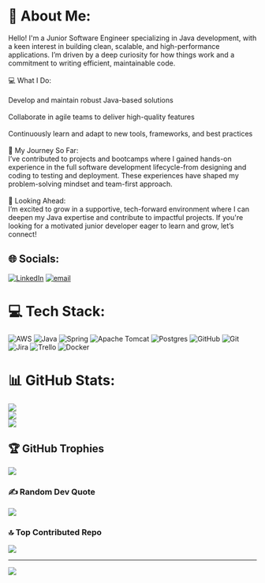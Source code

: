 # 💫 About Me:
Hello! I'm a Junior Software Engineer specializing in Java development, with a keen interest in building clean, scalable, and high-performance applications. I’m driven by a deep curiosity for how things work and a commitment to writing efficient, maintainable code.<br><br>💻 What I Do:<br><br>Develop and maintain robust Java-based solutions<br><br>Collaborate in agile teams to deliver high-quality features<br><br>Continuously learn and adapt to new tools, frameworks, and best practices<br><br>🚀 My Journey So Far:<br>I’ve contributed to projects and bootcamps where I gained hands-on experience in the full software development lifecycle-from designing and coding to testing and deployment. These experiences have shaped my problem-solving mindset and team-first approach.<br><br>🎯 Looking Ahead:<br>I’m excited to grow in a supportive, tech-forward environment where I can deepen my Java expertise and contribute to impactful projects. If you're looking for a motivated junior developer eager to learn and grow, let’s connect!


## 🌐 Socials:
[![LinkedIn](https://img.shields.io/badge/LinkedIn-%230077B5.svg?logo=linkedin&logoColor=white)](https://linkedin.com/in/www.linkedin.com/in/vladislav-kulikov-b42707327) [![email](https://img.shields.io/badge/Email-D14836?logo=gmail&logoColor=white)](mailto:vladislav.kulikov.official@gmail.com) 

# 💻 Tech Stack:
![AWS](https://img.shields.io/badge/AWS-%23FF9900.svg?style=for-the-badge&logo=amazon-aws&logoColor=white) ![Java](https://img.shields.io/badge/java-%23ED8B00.svg?style=for-the-badge&logo=openjdk&logoColor=white) ![Spring](https://img.shields.io/badge/spring-%236DB33F.svg?style=for-the-badge&logo=spring&logoColor=white) ![Apache Tomcat](https://img.shields.io/badge/apache%20tomcat-%23F8DC75.svg?style=for-the-badge&logo=apache-tomcat&logoColor=black) ![Postgres](https://img.shields.io/badge/postgres-%23316192.svg?style=for-the-badge&logo=postgresql&logoColor=white) ![GitHub](https://img.shields.io/badge/github-%23121011.svg?style=for-the-badge&logo=github&logoColor=white) ![Git](https://img.shields.io/badge/git-%23F05033.svg?style=for-the-badge&logo=git&logoColor=white) ![Jira](https://img.shields.io/badge/jira-%230A0FFF.svg?style=for-the-badge&logo=jira&logoColor=white) ![Trello](https://img.shields.io/badge/Trello-%23026AA7.svg?style=for-the-badge&logo=Trello&logoColor=white) ![Docker](https://img.shields.io/badge/docker-%230db7ed.svg?style=for-the-badge&logo=docker&logoColor=white)
# 📊 GitHub Stats:
![](https://github-readme-stats.vercel.app/api?username=VladKuli&theme=dark&hide_border=false&include_all_commits=true&count_private=false)<br/>
![](https://nirzak-streak-stats.vercel.app/?user=VladKuli&theme=dark&hide_border=false)<br/>
![](https://github-readme-stats.vercel.app/api/top-langs/?username=VladKuli&theme=dark&hide_border=false&include_all_commits=true&count_private=false&layout=compact)

## 🏆 GitHub Trophies
![](https://github-profile-trophy.vercel.app/?username=VladKuli&theme=default_repocard&no-frame=false&no-bg=false&margin-w=4)

### ✍️ Random Dev Quote
![](https://quotes-github-readme.vercel.app/api?type=horizontal&theme=radical)

### 🔝 Top Contributed Repo
![](https://github-contributor-stats.vercel.app/api?username=VladKuli&limit=5&theme=dark&combine_all_yearly_contributions=true)

---
[![](https://visitcount.itsvg.in/api?id=VladKuli&icon=0&color=9)](https://visitcount.itsvg.in)

<!-- Proudly created with GPRM ( https://gprm.itsvg.in ) -->
